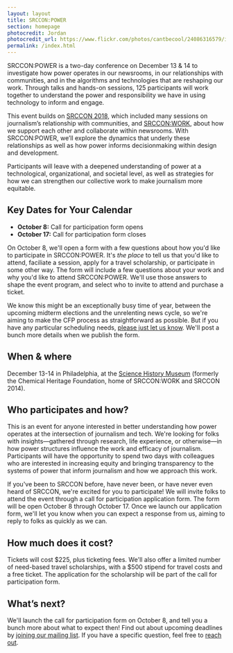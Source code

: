 ```yaml
---
layout: layout
title: SRCCON:POWER
section: homepage
photocredit: Jordan
photocredit_url: https://www.flickr.com/photos/cantbecool/24086316579/in/photolist-CGqELk-25vHbtW-by2APr-bde4Dg-qbQtub-69PkGX-4k5u5A-wTRqM-74AhD5-74Ahu7-9BzBMX-b4NXHi-69TzXs-ayqFEp-9Tw2GU-69YKNF-4o7pT1-69PoXz-21D1iL-bk7uqj-rRqDu3-meEejW-7chLnV-jMQX4x-21CZ2q-aU1CmM-8GiDdv-9xzDqT-fMwxo2-6HKWGA-74Ai6o-fMP5Cj-6HKW7N-ck5Rfb-cpmUXU-n3AAKX-emaTsw-49GgCy-259cV9v-TMd3AF-nun6Ps-XDQvGy-bjWbsr-aTpR2D-6VE69o-6VA26R-b239ok-4H84KL-2fTcJQ-7oXgjn
permalink: /index.html
---
```


SRCCON:POWER is a two-day conference on December 13 & 14 to investigate how power operates in our newsrooms, in our relationships with communities, and in the algorithms and technologies that are reshaping our work. Through talks and hands-on sessions, 125 participants will work together to understand the power and responsibility we have in using technology to inform and engage.

This event builds on [SRCCON 2018](https://2018.srccon.org/schedule/), which included many sessions on journalism&rsquo;s relationship with communities, and [SRCCON:WORK](https://work.srccon.org/), about how we support each other and collaborate within newsrooms. With SRCCON:POWER, we&rsquo;ll explore the dynamics that underly these relationships as well as how power informs decisionmaking within design and development.

Participants will leave with a deepened understanding of power at a technological, organizational, and societal level, as well as strategies for how we can strengthen our collective work to make journalism more equitable.

## Key Dates for Your Calendar

* **October 8:** Call for participation form opens
* **October 17:** Call for participation form closes

On October 8, we'll open a form with a few questions about how you'd like to participate in SRCCON:POWER. It's *the place* to tell us that you'd like to attend, faciliate a session, apply for a travel scholarship, or participate in some other way. The form will include a few questions about your work and why you'd like to attend SRCCON:POWER. We'll use those answers to shape the event program, and select who to invite to attend and purchase a ticket.

We know this might be an exceptionally busy time of year, between the upcoming midterm elections and the unrelenting news cycle, so we're aiming to make the CFP process as straightforward as possible. But if you have any particular scheduling needs, [please just let us know](mailto:srccon@opennews.org). We'll post a bunch more details when we publish the form.

## When & where

December 13-14 in Philadelphia, at the [Science History Museum](https://www.sciencehistory.org) (formerly the Chemical Heritage Foundation, home of SRCCON:WORK and SRCCON 2014).

## Who participates and how?

This is an event for anyone interested in better understanding how power operates at the intersection of journalism and tech. We're looking for folks with insights—gathered through research, life experience, or otherwise—in how power structures influence the work and efficacy of journalism. Participants will have the opportunity to spend two days with colleagues who are interested in increasing equity and bringing transparency to the systems of power that inform journalism and how we approach this work.

If you've been to SRCCON before, have never been, or have never even heard of SRCCON, we're excited for you to participate! We will invite folks to attend the event through a call for participation application form. The form will be open October 8 through October 17. Once we launch our application form, we'll let you know when you can expect a response from us, aiming to reply to folks as quickly as we can.

## How much does it cost?

Tickets will cost $225, plus ticketing fees. We'll also offer a limited number of need-based travel scholarships, with a $500 stipend for travel costs and a free ticket. The application for the scholarship will be part of the call for participation form.

## What&rsquo;s next?

We'll launch the call for participation form on October 8, and tell you a bunch more about what to expect then! Find out about upcoming deadlines by [joining our mailing list](http://eepurl.com/czSVTL). If you have a specific question, feel free to [reach out](mailto:srccon@opennews.org).
